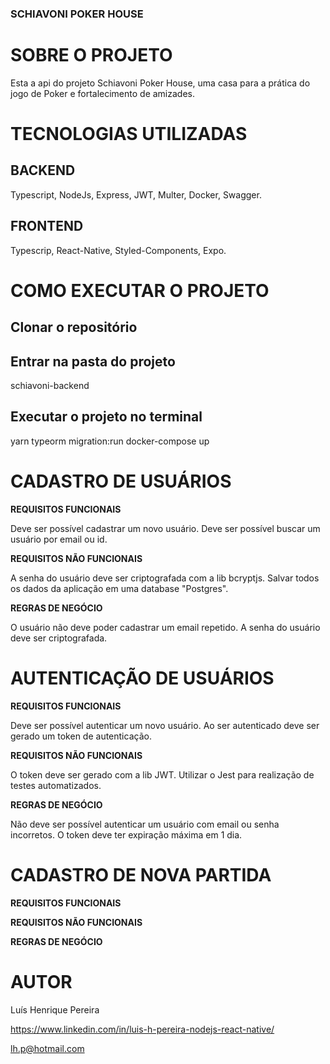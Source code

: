 ### SCHIAVONI POKER HOUSE ###

# SOBRE O PROJETO

Esta a api do projeto Schiavoni Poker House, uma casa para a prática do jogo de Poker e 
fortalecimento de amizades.

# TECNOLOGIAS UTILIZADAS 

## BACKEND

Typescript, NodeJs, Express, JWT, Multer, Docker, Swagger.

## FRONTEND 

Typescrip, React-Native, Styled-Components, Expo.

# COMO EXECUTAR O PROJETO

## Clonar o repositório


## Entrar na pasta do projeto
schiavoni-backend

## Executar o projeto no terminal
yarn typeorm migration:run
docker-compose up

# CADASTRO DE USUÁRIOS

**REQUISITOS FUNCIONAIS**

Deve ser possível cadastrar um novo usuário.
Deve ser possível buscar um usuário por email ou id.

**REQUISITOS NÃO FUNCIONAIS**

A senha do usuário deve ser criptografada com a lib bcryptjs.
Salvar todos os dados da aplicação em uma database "Postgres".

**REGRAS DE NEGÓCIO**

O usuário não deve poder cadastrar um email repetido.
A senha do usuário deve ser criptografada.


# AUTENTICAÇÃO DE USUÁRIOS

**REQUISITOS FUNCIONAIS**

Deve ser possível autenticar um novo usuário.
Ao ser autenticado deve ser gerado um token de autenticação.

**REQUISITOS NÃO FUNCIONAIS**

O token deve ser gerado com a lib JWT.
Utilizar o Jest para realização de testes automatizados.

**REGRAS DE NEGÓCIO**

Não deve ser possível autenticar um usuário com email ou senha incorretos.
O token deve ter expiração máxima em 1 dia.


# CADASTRO DE NOVA PARTIDA

**REQUISITOS FUNCIONAIS**



**REQUISITOS NÃO FUNCIONAIS**



**REGRAS DE NEGÓCIO**




# AUTOR

Luís Henrique Pereira

https://www.linkedin.com/in/luis-h-pereira-nodejs-react-native/

lh.p@hotmail.com
